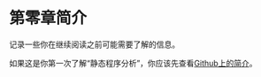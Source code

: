 # 第零章简介

记录一些你在继续阅读之前可能需要了解的信息。

如果这是你第一次了解“静态程序分析”，你应该先查看[Github上的简介](https://github.com/RangerNJU/Static-Program-Analysis-Book)。